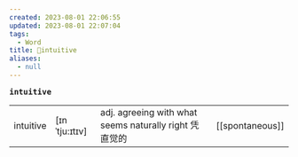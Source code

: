 ```yaml
---
created: 2023-08-01 22:06:55
updated: 2023-08-01 22:07:04
tags:
  - Word
title: 📖intuitive
aliases:
  - null
---
```


<pre><strong>intuitive</strong></pre>
|   |   |   |   |
|---|---|---|---|
|intuitive|[ɪnˈtju:ɪtɪv]|adj. agreeing with what seems naturally right 凭直觉的|[[spontaneous]]|